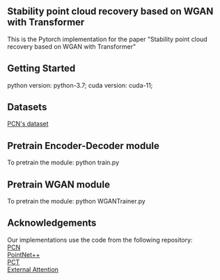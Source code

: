 ## Stability point cloud recovery based on WGAN with Transformer

This is the Pytorch implementation for the paper "Stability point cloud recovery based on WGAN with Transformer"

## Getting Started
python version: python-3.7;  cuda version: cuda-11;  

## Datasets
 [PCN's dataset](https://github.com/wentaoyuan/pcn)  
    
## Pretrain Encoder-Decoder module
To pretrain the module: python train.py  

## Pretrain WGAN module
To pretrain the module: python WGANTrainer.py  

## Acknowledgements 
Our implementations use the code from the following repository:  
[PCN](https://github.com/wentaoyuan/pcn)     
[PointNet++](https://github.com/charlesq34/pointnet2)   
[PCT](https://github.com/MenghaoGuo/PCT)   
[External Attention](https://github.com/MenghaoGuo/EANet)
